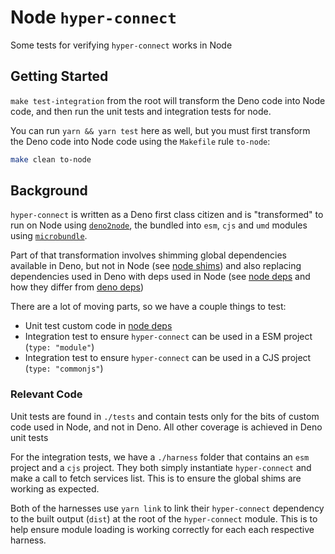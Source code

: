 # Node `hyper-connect`

Some tests for verifying `hyper-connect` works in Node

## Getting Started

`make test-integration` from the root will transform the Deno code into Node
code, and then run the unit tests and integration tests for node.

You can run `yarn && yarn test` here as well, but you must first transform the
Deno code into Node code using the `Makefile` rule `to-node`:

```sh
make clean to-node
```

## Background

`hyper-connect` is written as a Deno first class citizen and is "transformed" to
run on Node using [`deno2node`](https://github.com/fromdeno/deno2node), the
bundled into `esm`, `cjs` and `umd` modules using
[`microbundle`](https://github.com/developit/microbundle).

Part of that transformation involves shimming global dependencies available in
Deno, but not in Node (see [node shims](../deno/shim.node.ts)) and also
replacing dependencies used in Deno with deps used in Node (see
[node deps](../deno/deps.node.ts) and how they differ from
[deno deps](../deno/deps.deno.ts))

There are a lot of moving parts, so we have a couple things to test:

- Unit test custom code in [node deps](../deno/deps.node.ts)
- Integration test to ensure `hyper-connect` can be used in a ESM project
  (`type: "module"`)
- Integration test to ensure `hyper-connect` can be used in a CJS project
  (`type: "commonjs"`)

### Relevant Code

Unit tests are found in `./tests` and contain tests only for the bits of custom
code used in Node, and not in Deno. All other coverage is achieved in Deno unit
tests

For the integration tests, we have a `./harness` folder that contains an `esm`
project and a `cjs` project. They both simply instantiate `hyper-connect` and
make a call to fetch services list. This is to ensure the global shims are
working as expected.

Both of the harnesses use `yarn link` to link their `hyper-connect` dependency
to the built output (`dist`) at the root of the `hyper-connect` module. This is
to help ensure module loading is working correctly for each each respective
harness.
